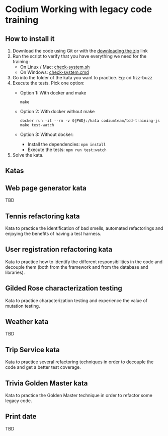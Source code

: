 # Codium Working with legacy code training

## How to install it
1. Download the code using Git or with the [downloading the zip](https://github.com/CodiumTeam/legacy-training-js/archive/master.zip) link
2. Run the script to verify that you have everything we need for the training:
    - On Linux / Mac: [check-system.sh](./check-system.sh)
    - On Windows: [check-system.cmd](./check-system.cmd)
3. Go into the folder of the kata you want to practice. Eg: cd fizz-buzz
4. Execute the tests. Pick one option:  
    - Option 1: With docker and make

         `make`
    - Option 2: With docker without make

        `docker run -it --rm -v ${PWD}:/kata codiumteam/tdd-training-js make test-watch`
    - Option 3: Without docker:
        - Install the dependencies: `npm install`
        - Execute the tests: `npm run test:watch`
5. Solve the kata.

## Katas
## Web page generator kata
TBD

## Tennis refactoring kata
Kata to practice the identification of bad smells, automated refactorings and enjoying the benefits of having a test harness.

## User registration refactoring kata
Kata to practice how to identify the different responsibilities in the code and decouple them (both from the framework and from the database and libraries).

## Gilded Rose characterization testing
Kata to practice characterization testing and experience the value of mutation testing.

## Weather kata
TBD
## Trip Service kata
Kata to practice several refactoring techniques in order to decouple the code and get a better test coverage.

## Trivia Golden Master kata
Kata to practice the Golden Master technique in order to refactor some legacy code.
## Print date
TBD
